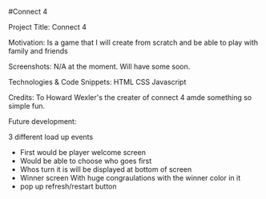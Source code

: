 #Connect 4

Project Title: Connect 4

Motivation: 
Is a game that I will create from scratch and be able to play with family and friends

Screenshots:
N/A at the moment. Will have some soon.

Technologies & Code Snippets: 
HTML CSS Javascript

Credits:
To Howard Wexler's the creater of connect 4 amde something so simple fun. 

Future development:

3 different load up events
- First would be player welcome screen
- Would be able to choose who goes first
- Whos turn it is will be displayed at bottom of screen
- Winner screen With huge congraulations with the winner color in it 
- pop up refresh/restart button 
